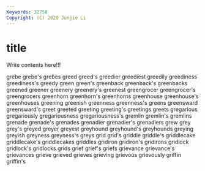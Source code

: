 ```yaml
---
Keywords: 32758
Copyright: (C) 2020 Junjie Li
---
```


# title

Write contents here!!!

grebe 
grebe's
grebes 
greed 
greed's 
greedier 
greediest 
greedily 
greediness 
greediness's 
greedy 
green
green's 
greenback 
greenback's 
greenbacks 
greened 
greener 
greenery 
greenery's 
greenest 
greengrocer
greengrocer's 
greengrocers 
greenhorn 
greenhorn's 
greenhorns 
greenhouse 
greenhouse's 
greenhouses 
greening 
greenish
greenness 
greenness's 
greens 
greensward 
greensward's 
greet 
greeted 
greeting 
greeting's 
greetings
greets 
gregarious 
gregariously 
gregariousness 
gregariousness's 
gremlin 
gremlin's 
gremlins 
grenade 
grenade's
grenades 
grenadier 
grenadier's 
grenadiers 
grew 
grey 
grey's 
greyed 
greyer 
greyest
greyhound 
greyhound's 
greyhounds 
greying 
greyish 
greyness 
greyness's 
greys 
grid 
grid's
griddle 
griddle's 
griddlecake 
griddlecake's 
griddlecakes 
griddles 
gridiron 
gridiron's 
gridirons 
gridlock
gridlock's 
gridlocks 
grids 
grief 
grief's 
griefs 
grievance 
grievance's 
grievances 
grieve
grieved 
grieves 
grieving 
grievous 
grievously 
griffin 
griffin's 
